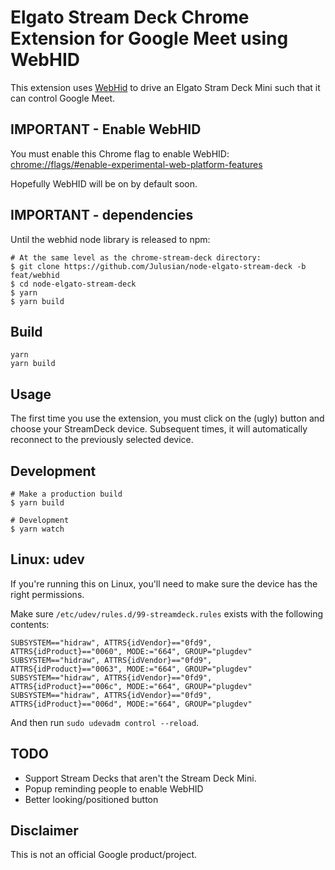 # Elgato Stream Deck Chrome Extension for Google Meet using WebHID

This extension uses [WebHid](https://web.dev/hid) to drive an Elgato Stram Deck
Mini such that it can control Google Meet.

## IMPORTANT - Enable WebHID

You must enable this Chrome flag to enable WebHID:
[chrome://flags/#enable-experimental-web-platform-features](chrome://flags/#enable-experimental-web-platform-features)

Hopefully WebHID will be on by default soon.

## IMPORTANT - dependencies

Until the webhid node library is released to npm:

```shell
# At the same level as the chrome-stream-deck directory:
$ git clone https://github.com/Julusian/node-elgato-stream-deck -b feat/webhid
$ cd node-elgato-stream-deck
$ yarn
$ yarn build
```

## Build

```
yarn
yarn build
```

## Usage

The first time you use the extension, you must click on the (ugly) button and choose your StreamDeck device.  Subsequent times, it will automatically reconnect to the previously selected device.

## Development

```shell
# Make a production build
$ yarn build 

# Development
$ yarn watch
```

## Linux: udev

If you're running this on Linux, you'll need to make sure the device has the right permissions.  

Make sure `/etc/udev/rules.d/99-streamdeck.rules` exists with the following contents:

```udev
SUBSYSTEM=="hidraw", ATTRS{idVendor}=="0fd9", ATTRS{idProduct}=="0060", MODE:="664", GROUP="plugdev"
SUBSYSTEM=="hidraw", ATTRS{idVendor}=="0fd9", ATTRS{idProduct}=="0063", MODE:="664", GROUP="plugdev"
SUBSYSTEM=="hidraw", ATTRS{idVendor}=="0fd9", ATTRS{idProduct}=="006c", MODE:="664", GROUP="plugdev"
SUBSYSTEM=="hidraw", ATTRS{idVendor}=="0fd9", ATTRS{idProduct}=="006d", MODE:="664", GROUP="plugdev"
```

And then run `sudo udevadm control --reload`.

## TODO

* Support Stream Decks that aren't the Stream Deck Mini.
* Popup reminding people to enable WebHID
* Better looking/positioned button

## Disclaimer

This is not an official Google product/project.
